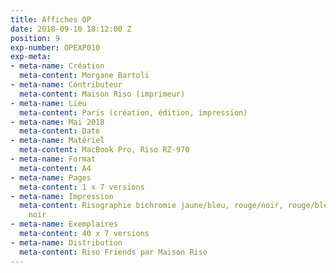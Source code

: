 ```yaml
---
title: Affiches OP
date: 2018-09-10 18:12:00 Z
position: 9
exp-number: OPEXP010
exp-meta:
- meta-name: Création
  meta-content: Morgane Bartoli
- meta-name: Contributeur
  meta-content: Maison Riso (imprimeur)
- meta-name: Lieu
  meta-content: Paris (création, édition, impression)
- meta-name: Mai 2018
  meta-content: Date
- meta-name: Matériel
  meta-content: MacBook Pro, Riso RZ-970
- meta-name: Format
  meta-content: A4
- meta-name: Pages
  meta-content: 1 x 7 versions
- meta-name: Impression
  meta-content: Risographie bichromie jaune/bleu, rouge/noir, rouge/bleu et monochromie
    noir
- meta-name: Exemplaires
  meta-content: 40 x 7 versions
- meta-name: Distribution
  meta-content: Riso Friends par Maison Riso
---
```


